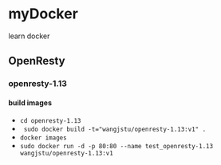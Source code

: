 # myDocker

learn docker

## OpenResty

### openresty-1.13

#### build images

- `cd openresty-1.13`
- ` sudo docker build -t="wangjstu/openresty-1.13:v1" .`
- `docker images`
- `sudo docker run -d -p 80:80 --name test_openresty-1.13 wangjstu/openresty-1.13:v1`
